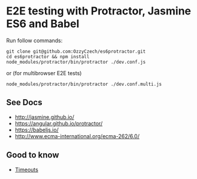 # E2E testing with Protractor, Jasmine ES6 and Babel

Run follow commands: 

```
git clone git@github.com:OzzyCzech/es6protractor.git
cd es6protractor && npm install
node_modules/protractor/bin/protractor ./dev.conf.js
```

or (for multibrowser E2E tests)

```
node_modules/protractor/bin/protractor ./dev.conf.multi.js
```

## See Docs

- http://jasmine.github.io/
- https://angular.github.io/protractor/
- https://babeljs.io/
- http://www.ecma-international.org/ecma-262/6.0/

## Good to know 

- [Timeouts](https://github.com/angular/protractor/blob/master/docs/timeouts.md)
